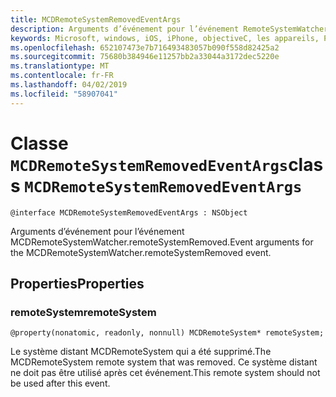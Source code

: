```yaml
---
title: MCDRemoteSystemRemovedEventArgs
description: Arguments d’événement pour l’événement RemoteSystemWatcher RemoteSystemRemoved.
keywords: Microsoft, windows, iOS, iPhone, objectiveC, les appareils, Project Rome connectés
ms.openlocfilehash: 652107473e7b716493483057b090f558d82425a2
ms.sourcegitcommit: 75680b384946e11257bb2a33044a3172dec5220e
ms.translationtype: MT
ms.contentlocale: fr-FR
ms.lasthandoff: 04/02/2019
ms.locfileid: "58907041"
---
```

# <a name="class-mcdremotesystemremovedeventargs"></a><span data-ttu-id="83bdd-104">Classe `MCDRemoteSystemRemovedEventArgs`</span><span class="sxs-lookup"><span data-stu-id="83bdd-104">class `MCDRemoteSystemRemovedEventArgs`</span></span> 

```
@interface MCDRemoteSystemRemovedEventArgs : NSObject
```  

<span data-ttu-id="83bdd-105">Arguments d’événement pour l’événement MCDRemoteSystemWatcher.remoteSystemRemoved.</span><span class="sxs-lookup"><span data-stu-id="83bdd-105">Event arguments for the MCDRemoteSystemWatcher.remoteSystemRemoved event.</span></span>

## <a name="properties"></a><span data-ttu-id="83bdd-106">Properties</span><span class="sxs-lookup"><span data-stu-id="83bdd-106">Properties</span></span>

### <a name="remotesystem"></a><span data-ttu-id="83bdd-107">remoteSystem</span><span class="sxs-lookup"><span data-stu-id="83bdd-107">remoteSystem</span></span>
`@property(nonatomic, readonly, nonnull) MCDRemoteSystem* remoteSystem;`

<span data-ttu-id="83bdd-108">Le système distant MCDRemoteSystem qui a été supprimé.</span><span class="sxs-lookup"><span data-stu-id="83bdd-108">The MCDRemoteSystem remote system that was removed.</span></span> <span data-ttu-id="83bdd-109">Ce système distant ne doit pas être utilisé après cet événement.</span><span class="sxs-lookup"><span data-stu-id="83bdd-109">This remote system should not be used after this event.</span></span>